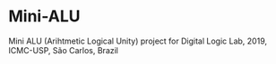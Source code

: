 # Mini-ALU
Mini ALU (Arihtmetic Logical Unity) project for Digital Logic Lab, 2019, ICMC-USP, São Carlos, Brazil
